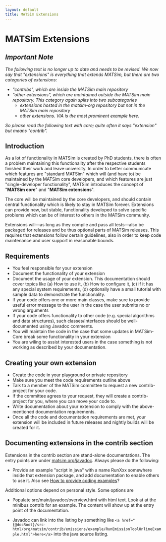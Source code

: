 ```yaml
---
layout: default
title: MATSim Extensions
---
```


# MATSim Extensions

## _Important Note_

_The following text is no longer up to date and needs to be revised.  We now say that "extensions" is everything that extends MATSim, but there are two categories of extensions:_
* _"contribs", which are inside the MATSim main repository_
* _"other extensions", which are maintained outside the MATSim main repository.  This category again splits into two subcategories_
  * _extensions hosted in the matsim-org repository but not in the MATSim main repository_
  * _other extensions.  VIA is the most prominent example here._

_So please read the following text with care; quite often it says "extension" but means "contrib"._

## Introduction

As a lot of functionality in MATSim is created by PhD students, there is often a 
problem maintaining this functionality after the respective students finished their 
work and leave university.  In order to better communicate which features 
are "standard MATSim" which will (and have to) be maintained by the MATSim 
core developers, and which features are just "single-developer functionality", 
MATSim introduces the concept of "**MATSim core**" and "**MATSim extensions**".

The core will be maintained by the core developers, and should contain central
functionality which is likely to stay in MATSim forever. Extensions can 
provide new, but stable, functionality developed to solve specific problems 
which can be of interest to others in the MATSim community.

Extensions will—as long as they compile and pass all tests—also be packaged 
for releases and be thus optional parts of MATSim releases. This requires that 
extensions follow certain guidelines, also in order to keep code maintenance 
and user support in reasonable bounds.

## Requirements
- You feel responsible for your extension
- Document the functionality of your extension
- Document the usage of your extension. This documentation should cover topics
like (a) How to use it, (b) How to configure it, (c) if it has any special system requirements, (d) optionally have a small tutorial with sample data to demonstrate the functionality.
- If your code offers one or more main classes, make sure to provide useful error message to the user in the case the user submits no or wrong arguments
- If your code offers functionality to other code (e.g. special algorithms and data structures), such classes/interfaces should be well-documented using Javadoc comments.
- You will maintain the code in the case that some updates in MATSim-Core break some functionality in your extension
- You are wiling to assist interested users in the case something is not working as described by your documentation.

## Creating your own extension

- Create the code in your playground or private repository
- Make sure you meet the code requirements outline above
- Talk to a member of the MATSim committee to request a new contrib-project for your code.
- If the committee agrees to your request, they will create a contrib-project for you, where you can move your code to.
- Write documentation about your extension to comply with the above-mentioned documentation requirements.
- Once all the code and documentation requirements are met, your extension will be included in future releases and nightly builds will be created for it.

## Documenting extensions in the contrib section

Extensions in the contrib section are stand-alone documentations.  The entry 
points are under [matsim.org/javadoc](/javadoc). Always please do the following:

- Provide an example "script in java" with a name RunXxx somewhere inside that extension 
package, and add documentation to enable others to use it.
Also see [How to provide coding examples](https://matsim.atlassian.net/wiki/questions/29229089/how-to-provide-coding-examples?src=browse)?

Additional options depend on personal style.  Some options are

- Populate src/main/javadoc/overview.html with html text.  Look at at the minibus 
contrib for an example.  The content will show up at the entry point of the documentation.

- Javadoc can link into the listing by something 
like `<a href="{@docRoot}/src-html/org/matsim/contrib/emissions/example/RunEmissionToolOnlineExample.html">here</a>` 
into the java source listing.
